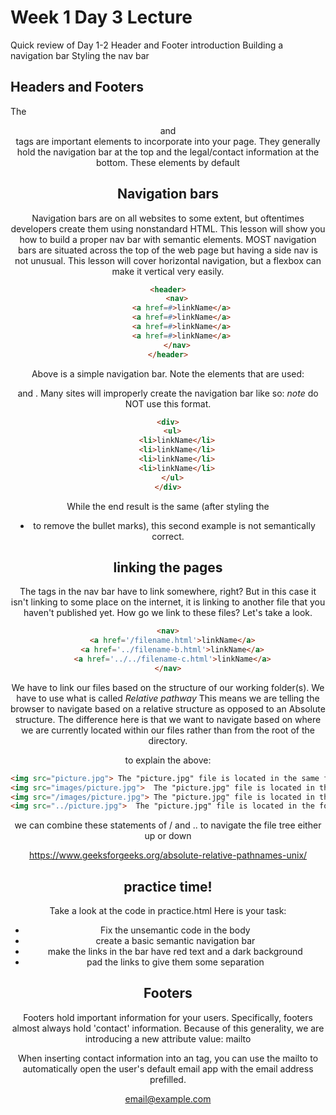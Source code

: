 # Week 1 Day 3 Lecture

Quick review of Day 1-2
Header and Footer introduction
Building a navigation bar
Styling the nav bar


## Headers and Footers

The <header> and <footer> tags are important elements to incorporate into your page. They generally hold 
the navigation bar at the top and the legal/contact information at the bottom. These elements by default 


## Navigation bars

Navigation bars are on all websites to some extent, but oftentimes developers create them using nonstandard 
HTML. This lesson will show you how to build a proper nav bar with semantic elements. MOST navigation bars are
situated across the top of the web page but having a side nav is not unusual. This lesson will cover horizontal 
navigation, but a flexbox can make it vertical very easily. 

```html
<header>
    <nav>
      <a href=#>linkName</a>
      <a href=#>linkName</a>
      <a href=#>linkName</a>
      <a href=#>linkName</a>
    </nav>
</header>
```

Above is a simple navigation bar. Note the elements that are used: <header> <nav> and <a>. Many sites will 
improperly create the navigation bar like so: *note* do NOT use this format.

```html
<div>
  <ul>
    <li>linkName</li>
    <li>linkName</li>
    <li>linkName</li>
    <li>linkName</li>
  </ul>
</div>
```

While the end result is the same (after styling the <li> to remove the bullet marks), this second example is not semantically 
correct. 

## linking the pages

The <a> tags in the nav bar have to link somewhere, right? But in this case it isn't linking to some place on the 
internet, it is linking to another file that you haven't published yet. How go we link to these files? Let's take a look.

```html
<nav>
  <a href='/filename.html'>linkName</a>
  <a href='../filename-b.html'>linkName</a>
  <a href='../../filename-c.html'>linkName</a>
</nav>
```

We have to link our files based on the structure of our working folder(s). We have to use what is called
*Relative pathway* This means we are telling the browser to navigate based on a relative structure as opposed 
to an Absolute structure. The difference here is that we want to navigate based on where we are currently located 
within our files rather than from the root of the directory.  

to explain the above: 

```html
<img src="picture.jpg">	The "picture.jpg" file is located in the same folder as the current page
<img src="images/picture.jpg">	The "picture.jpg" file is located in the images folder in the current folder
<img src="/images/picture.jpg">	The "picture.jpg" file is located in the images folder at the root of the current web
<img src="../picture.jpg">	The "picture.jpg" file is located in the folder one level up from the current folder
```
we can combine these statements of / and .. to navigate the file tree either up or down

https://www.geeksforgeeks.org/absolute-relative-pathnames-unix/

## practice time! 

Take a look at the code in practice.html
Here is your task: 
- Fix the unsemantic code in the body
- create a basic semantic navigation bar
- make the links in the bar have red text and a dark background
- pad the links to give them some separation 


## Footers

Footers hold important information for your users. Specifically, footers almost always hold 'contact' information. 
Because of this generality, we are introducing a new attribute value: mailto

When inserting contact information into an <a> tag, you can use the mailto to automatically open the user's default email
app with the email address prefilled. 

<p><a href="mailto:email@example.com">email@example.com</a></p>

